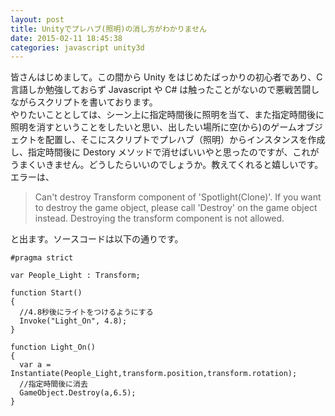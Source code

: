 ```yaml
---
layout: post
title: Unityでプレハブ(照明)の消し方がわかりません
date: 2015-02-11 18:45:38
categories: javascript unity3d
---
```

<!-- {% raw %} -->
<p>皆さんはじめまして。この間から Unity をはじめたばっかりの初心者であり、C 言語しか勉強しておらず Javascript や C# は触ったことがないので悪戦苦闘しながらスクリプトを書いております。<br>
やりたいこととしては、シーン上に指定時間後に照明を当て、また指定時間後に照明を消すということをしたいと思い、出したい場所に空(から)のゲームオブジェクトを配置し、そこにスクリプトでプレハブ（照明）からインスタンスを作成し、指定時間後に Destory メソッドで消せばいいやと思ったのですが、これがうまくいきません。どうしたらいいのでしょうか。教えてくれると嬉しいです。<br>
エラーは、</p>

<blockquote>
  <p>Can't destroy Transform component of 'Spotlight(Clone)'. If you want to destroy the game object, please call 'Destroy' on the game object instead. Destroying the transform component is not allowed.</p>
</blockquote>

<p>と出ます。ソースコードは以下の通りです。</p>

<pre><code>#pragma strict

var People_Light : Transform;

function Start()
{
  //4.8秒後にライトをつけるようにする
  Invoke("Light_On", 4.8);
}

function Light_On()
{
  var a =  Instantiate(People_Light,transform.position,transform.rotation);
  //指定時間後に消去
  GameObject.Destroy(a,6.5);
}
</code></pre>
<!-- {% endraw %} -->
